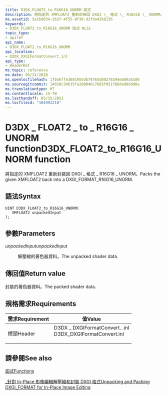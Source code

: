 ```yaml
---
title: D3DX_FLOAT2_to_R16G16_UNORM 函式
description: 將指定的 XMFLOAT2 重新封裝回 DXGI \_ 格式 \_ R16G16 \_ UNORM。
ms.assetid: 5a1bd034-262f-4f55-8f38-d2fda42bb13b
keywords:
- D3DX_FLOAT2_to_R16G16_UNORM 函式 HLSL
topic_type:
- apiref
api_name:
- D3DX_FLOAT2_to_R16G16_UNORM
api_location:
- D3DX_DXGIFormatConvert.inl
api_type:
- HeaderDef
ms.topic: reference
ms.date: 05/31/2018
ms.openlocfilehash: 1f0a6ffe3081955db79765d80278394eb89ab188
ms.sourcegitcommit: 14010c34b35fa268046c7683f021f86de08ddd0a
ms.translationtype: HT
ms.contentlocale: zh-TW
ms.lasthandoff: 03/15/2021
ms.locfileid: "104992210"
---
```

# <a name="d3dx_float2_to_r16g16_unorm-function"></a><span data-ttu-id="be502-104">D3DX \_ FLOAT2 \_ to \_ R16G16 \_ UNORM function</span><span class="sxs-lookup"><span data-stu-id="be502-104">D3DX\_FLOAT2\_to\_R16G16\_UNORM function</span></span>

<span data-ttu-id="be502-105">將指定的 XMFLOAT2 重新封裝回 DXGI \_ 格式 \_ R16G16 \_ UNORM。</span><span class="sxs-lookup"><span data-stu-id="be502-105">Packs the given XMFLOAT2 back into a DXGI\_FORMAT\_R16G16\_UNORM.</span></span>

## <a name="syntax"></a><span data-ttu-id="be502-106">語法</span><span class="sxs-lookup"><span data-stu-id="be502-106">Syntax</span></span>

``` syntax
UINT D3DX_FLOAT2_to_R16G16_UNORM(
   XMFLOAT2 unpackedInput
);
```

## <a name="parameters"></a><span data-ttu-id="be502-107">參數</span><span class="sxs-lookup"><span data-stu-id="be502-107">Parameters</span></span>

<dl> <dt>

<span data-ttu-id="be502-108">*unpackedInput*</span><span class="sxs-lookup"><span data-stu-id="be502-108">*unpackedInput*</span></span> 
</dt> <dd>

<span data-ttu-id="be502-109">解壓縮的著色器資料。</span><span class="sxs-lookup"><span data-stu-id="be502-109">The unpacked shader data.</span></span>

</dd> </dl>

## <a name="return-value"></a><span data-ttu-id="be502-110">傳回值</span><span class="sxs-lookup"><span data-stu-id="be502-110">Return value</span></span>

<span data-ttu-id="be502-111">封裝的著色器資料。</span><span class="sxs-lookup"><span data-stu-id="be502-111">The packed shader data.</span></span>

## <a name="requirements"></a><span data-ttu-id="be502-112">規格需求</span><span class="sxs-lookup"><span data-stu-id="be502-112">Requirements</span></span>



| <span data-ttu-id="be502-113">需求</span><span class="sxs-lookup"><span data-stu-id="be502-113">Requirement</span></span> | <span data-ttu-id="be502-114">值</span><span class="sxs-lookup"><span data-stu-id="be502-114">Value</span></span> |
|-------------------|--------------------------------------------------------------------------------------------------------|
| <span data-ttu-id="be502-115">標頭</span><span class="sxs-lookup"><span data-stu-id="be502-115">Header</span></span><br/> | <dl> <span data-ttu-id="be502-116"><dt>D3DX \_ DXGIFormatConvert. .inl</dt></span><span class="sxs-lookup"><span data-stu-id="be502-116"><dt>D3DX\_DXGIFormatConvert.inl</dt></span></span> </dl> |



## <a name="see-also"></a><span data-ttu-id="be502-117">請參閱</span><span class="sxs-lookup"><span data-stu-id="be502-117">See also</span></span>

<dl> <dt>

[<span data-ttu-id="be502-118">函式</span><span class="sxs-lookup"><span data-stu-id="be502-118">Functions</span></span>](format-conversion-functions.md)
</dt> <dt>

[<span data-ttu-id="be502-119">\_針對 In-Place 影像編輯解壓縮和封裝 DXGI 格式</span><span class="sxs-lookup"><span data-stu-id="be502-119">Unpacking and Packing DXGI\_FORMAT for In-Place Image Editing</span></span>](dx-graphics-hlsl-unpacking-packing-dxgi-format.md)
</dt> </dl>

 

 





